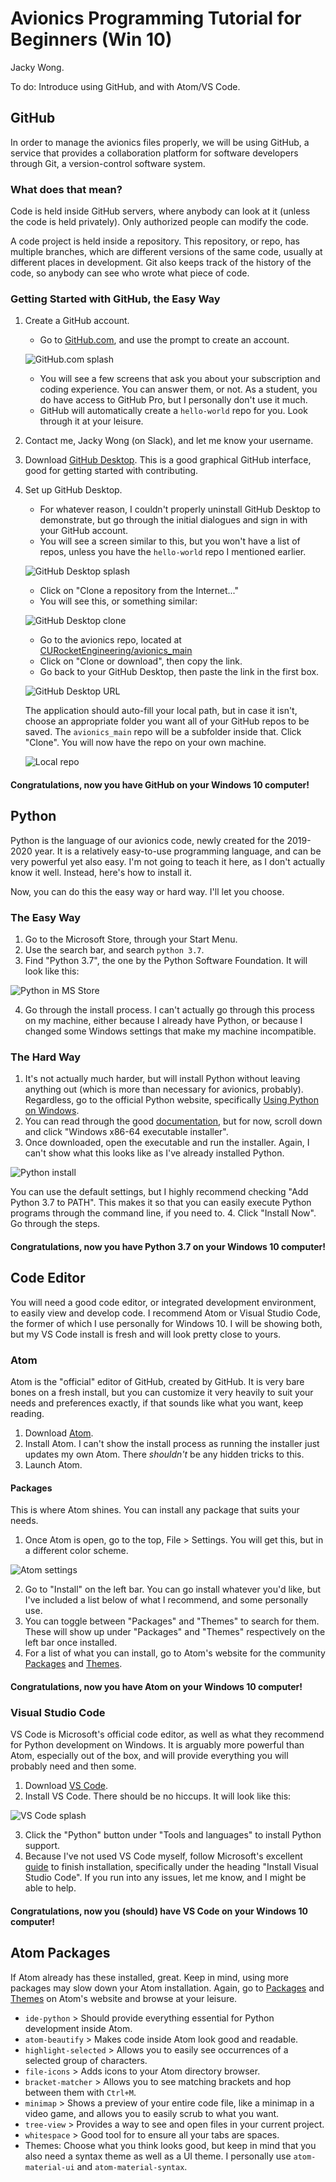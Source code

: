 # Avionics Programming Tutorial for Beginners (Win 10)
Jacky Wong.

To do: Introduce using GitHub, and with Atom/VS Code.

## GitHub
In order to manage the avionics files properly, we will be using GitHub, a
service that provides a collaboration platform for software developers through
Git, a version-control software system.

### What does that mean?
Code is held inside GitHub servers, where anybody can look at it (unless the
code is held privately). Only authorized people can modify the code.

A code project is held inside a repository. This repository, or repo, has
multiple branches, which are different versions of the same code, usually at
different places in development. Git also keeps track of the history of the
code, so anybody can see who wrote what piece of code.

### Getting Started with GitHub, the Easy Way
1. Create a GitHub account.
    - Go to [GitHub.com](https://github.com/), and use the prompt to create an
    account.

    ![GitHub.com splash](github-splash.png)

    - You will see a few screens that ask you about your subscription and
    coding experience. You can answer them, or not. As a student, you do have
    access to GitHub Pro, but I personally don't use it much.
    - GitHub will automatically create a `hello-world` repo for you. Look
    through it at your leisure.
2. Contact me, Jacky Wong (on Slack), and let me know your username.
3. Download [GitHub Desktop](https://desktop.github.com/). This is a good
graphical GitHub interface, good for getting started with contributing.
4. Set up GitHub Desktop.
    - For whatever reason, I couldn't properly uninstall
    GitHub Desktop to demonstrate, but go through the initial dialogues and
    sign in with your GitHub account.
    - You will see a screen similar to this, but you won't have a list of
    repos, unless you have the `hello-world` repo I mentioned earlier.

    ![GitHub Desktop splash](ghd-splash.png)

    - Click on "Clone a repository from the Internet..."
    - You will see this, or something similar:

    ![GitHub Desktop clone](ghd-clone.png)

    - Go to the avionics repo, located at
    [CURocketEngineering/avionics_main](https://github.com/CURocketEngineering/avionics_main)
    - Click on "Clone or download", then copy the link.
    - Go back to your GitHub Desktop, then paste the link in the first box.

    ![GitHub Desktop URL](ghd-clone1.png)

    The application should auto-fill your local path, but in case it isn't,
    choose an appropriate folder you want all of your GitHub repos to be saved.
    The `avionics_main` repo will be a subfolder inside that. Click "Clone".
    You will now have the repo on your own machine.

    ![Local repo](explorer-repo.png)

#### Congratulations, now you have GitHub on your Windows 10 computer!

## Python
Python is the language of our avionics code, newly created for the 2019-2020
year. It is a relatively easy-to-use programming language, and can be very
powerful yet also easy. I'm not going to teach it here, as I don't actually
know it well. Instead, here's how to install it.

Now, you can do this the easy way or hard way. I'll let you choose.

### The Easy Way
1. Go to the Microsoft Store, through your Start Menu.
2. Use the search bar, and search `python 3.7`.
3. Find "Python 3.7", the one by the Python Software Foundation. It will look
like this:

![Python in MS Store](store-python.png)

4. Go through the install process. I can't actually go through this process on
my machine, either because I already have Python, or because I changed some
Windows settings that make my machine incompatible.

### The Hard Way
1. It's not actually much harder, but will install Python without leaving
anything out (which is more than necessary for avionics, probably).
Regardless, go to the official Python website, specifically
[Using Python on Windows](https://docs.python.org/3/using/windows.html).
2. You can read through the good
[documentation](https://docs.python.org/3/using/windows.html), but for now,
scroll down and click "Windows x86-64 executable installer".
3. Once downloaded, open the executable and run the installer.
Again, I can't show what this looks like as I've already installed Python.

![Python install](python-splash.png)

You can use the default settings, but I highly recommend checking
"Add Python 3.7 to PATH". This makes it so that you can easily execute
Python programs through the command line, if you need to.
4. Click "Install Now". Go through the steps.

#### Congratulations, now you have Python 3.7 on your Windows 10 computer!

## Code Editor
You will need a good code editor, or integrated development environment, to
easily view and develop code. I recommend Atom or Visual Studio Code, the
former of which I use personally for Windows 10. I will be showing both,
but my VS Code install is fresh and will look pretty close to yours.

### Atom
Atom is the "official" editor of GitHub, created by GitHub. It is very bare
bones on a fresh install, but you can customize it very heavily to suit your
needs and preferences exactly, if that sounds like what you want, keep reading.
1. Download [Atom](https://atom.io/).
2. Install Atom. I can't show the install process as running the installer
just updates my own Atom.  There _shouldn't_ be any hidden tricks to this.
3. Launch Atom.

#### Packages
This is where Atom shines. You can install any package that suits your needs.
1. Once Atom is open, go to the top, File > Settings. You will get this,
but in a different color scheme.

![Atom settings](atom-settings.png)

2. Go to "Install" on the left bar. You can go install whatever you'd like,
but I've included a list below of what I recommend, and some personally use.
3. You can toggle between "Packages" and "Themes" to search for them. These
will show up under "Packages" and "Themes" respectively on the left bar once
installed.
4. For a list of what you can install, go to Atom's website for the community
[Packages](https://atom.io/packages) and [Themes](https://atom.io/themes).

#### Congratulations, now you have Atom on your Windows 10 computer!

### Visual Studio Code
VS Code is Microsoft's official code editor, as well as what they recommend
for Python development on Windows. It is arguably more powerful than Atom,
especially out of the box, and will provide everything you will probably need
and then some.
1. Download [VS Code](https://code.visualstudio.com/).
2. Install VS Code. There should be no hiccups. It will look like this:

![VS Code splash](vs-splash.png)

3. Click the "Python" button under "Tools and languages" to install Python
support.
4. Because I've not used VS Code myself, follow Microsoft's excellent
[guide](https://docs.microsoft.com/en-us/windows/python/get-started/python-for-education)
to finish installation, specifically under the heading "Install Visual Studio
Code". If you run into any issues, let me know, and I might be able to help.

#### Congratulations, now you (should) have VS Code on your Windows 10 computer!

## Atom Packages
If Atom already has these installed, great. Keep in mind, using more
packages may slow down your Atom installation.
Again, go to [Packages](https://atom.io/packages) and
[Themes](https://atom.io/themes) on Atom's website and browse at your leisure.
- `ide-python` > Should provide everything essential for Python
development inside Atom.
- `atom-beautify` > Makes code inside Atom look good and readable.
- `highlight-selected` > Allows you to easily see occurrences of a
selected group of characters.
- `file-icons` > Adds icons to your Atom directory browser.
- `bracket-matcher` > Allows you to see matching brackets and hop between them
with `Ctrl+M`.
- `minimap` > Shows a preview of your entire code file, like a minimap in a
video game, and allows you to easily scrub to what you want.
- `tree-view` > Provides a way to see and open files in your current project.
- `whitespace` > Good tool for to ensure all your tabs are spaces.
- Themes: Choose what you think looks good, but keep in mind that you also
need a syntax theme as well as a UI theme. I personally use `atom-material-ui`
and `atom-material-syntax`.
